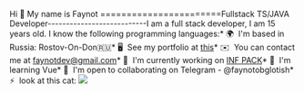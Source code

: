 Hi 👋 My name is Faynot
=======================Fullstack TS/JAVA Developer---------------------------I am a full stack developer, I am 15 years old. I know the following programming languages:* 🌍  I'm based in Russia: Rostov-On-Don🇷🇺* 🖥️  See my portfolio at [this](https://docs.google.com/document/d/1JnORS8XYzT0MkLiTvhZ4Kca-Z9RQNXioO3SnqmPphz4/edit?usp=sharing)* ✉️  You can contact me at [faynotdev@gmail.com](mailto:faynotdev@gmail.com)* 🚀  I'm currently working on [INF PACK](https://infpack.lol/)* 🧠  I'm learning Vue* 🤝  I'm open to collaborating on Telegram - @faynotobglotish* ⚡  look at this cat:
![](https://media.discordapp.net/attachments/1261280181977616458/1261283848851951697/image.png?ex=6692659f&is=6691141f&hm=99c0ccdba6d3d2fd1c1fae5c538e708e2117adfaeef0ff336e047961742e90f8&=&format=webp&quality=lossless)
